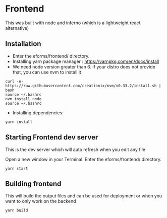 # Frontend

This was built with node and inferno (which is a lightweight react alternative)

## Installation

- Enter the eforms/frontend/ directory.
- Installing yarn package manager : https://yarnpkg.com/en/docs/install
- We need node version greater than 6. If your distro does not provide that, you can use nvm to install it
```
curl -o- https://raw.githubusercontent.com/creationix/nvm/v0.33.2/install.sh | bash
source ~/.bashrc
nvm install node
source ~/.bashrc
```
- Installing dependencies:
```
yarn install
```

## Starting Frontend dev server

This is the dev server which will auto refresh when you edit any file

Open a new window in your Terminal.
Enter the eforms/frontend/ directory.
```
yarn start
```

## Building frontend

This will build the output files and can be used for deployment or when you want to only work on the backend
```
yarn build
```
